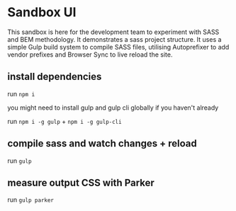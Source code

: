 # Sandbox UI

This sandbox is here for the development team to experiment with SASS and BEM methodology. It demonstrates a sass project structure. It uses a simple Gulp build system to compile SASS files, utilising Autoprefixer to add vendor prefixes and Browser Sync to live reload the site.

## install dependencies
run ```npm i ```

you might need to install gulp and gulp cli globally if you haven't already

run ```npm i -g gulp``` + ```npm i -g gulp-cli```

## compile sass and watch changes + reload 
run ```gulp```

## measure output CSS with Parker
run ```gulp parker```

